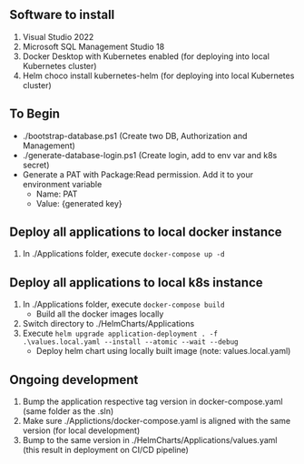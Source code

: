 ## Software to install
1. Visual Studio 2022
2. Microsoft SQL Management Studio 18
3. Docker Desktop with Kubernetes enabled (for deploying into local Kubernetes cluster)
4. Helm choco install kubernetes-helm (for deploying into local Kubernetes cluster)

## To Begin
- ./bootstrap-database.ps1 (Create two DB, Authorization and Management)
- ./generate-database-login.ps1 (Create login, add to env var and k8s secret)
- Generate a PAT with Package:Read permission. Add it to your environment variable 
    - Name: PAT
    - Value: {generated key}

## Deploy all applications to local docker instance
1. In ./Applications folder, execute `docker-compose up -d`

## Deploy all applications to local k8s instance
1. In ./Applications folder, execute `docker-compose build`
    * Build all the docker images locally
2. Switch directory to ./HelmCharts/Applications
3. Execute `helm upgrade application-deployment . -f .\values.local.yaml --install --atomic --wait --debug`
    * Deploy helm chart using locally built image (note: values.local.yaml)

## Ongoing development
1. Bump the application respective tag version in docker-compose.yaml (same folder as the .sln)
2. Make sure ./Applictions/docker-compose.yaml is aligned with the same version (for local development)
3. Bump to the same version in ./HelmCharts/Applications/values.yaml (this result in deployment on CI/CD pipeline)